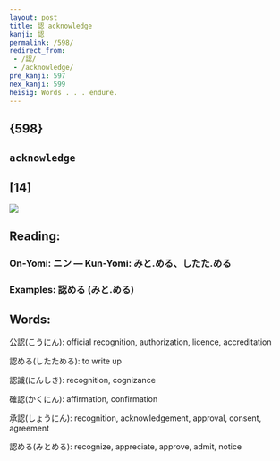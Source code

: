 ```yaml
---
layout: post
title: 認 acknowledge
kanji: 認
permalink: /598/
redirect_from:
 - /認/
 - /acknowledge/
pre_kanji: 597
nex_kanji: 599
heisig: Words . . . endure.
---
```


## {598}

## `acknowledge`

## [14]

<div class="stroke"><img src="E8AA8D.png" /></div>

## Reading:

### On-Yomi: ニン &mdash; Kun-Yomi: みと.める、したた.める

### Examples: 認める (みと.める)

## Words:

公認(こうにん): official recognition, authorization, licence, accreditation

認める(したためる): to write up

認識(にんしき): recognition, cognizance

確認(かくにん): affirmation, confirmation

承認(しょうにん): recognition, acknowledgement, approval, consent, agreement

認める(みとめる): recognize, appreciate, approve, admit, notice
